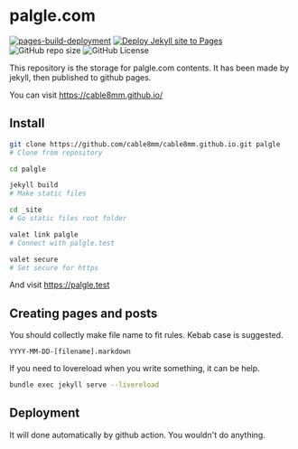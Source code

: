 # palgle.com

[![pages-build-deployment](https://github.com/cable8mm/cable8mm.github.io/actions/workflows/pages/pages-build-deployment/badge.svg)](https://github.com/cable8mm/cable8mm.github.io/actions/workflows/pages/pages-build-deployment)
[![Deploy Jekyll site to Pages](https://github.com/cable8mm/cable8mm.github.io/actions/workflows/jekyll.yml/badge.svg)](https://github.com/cable8mm/cable8mm.github.io/actions/workflows/jekyll.yml)
![GitHub repo size](https://img.shields.io/github/repo-size/cable8mm/cable8mm.github.io)
![GitHub License](https://img.shields.io/github/license/cable8mm/cable8mm.github.io)

This repository is the storage for palgle.com contents. It has been made by jekyll, then published to github pages.

You can visit https://cable8mm.github.io/

## Install

```sh
git clone https://github.com/cable8mm/cable8mm.github.io.git palgle
# Clone from repository

cd palgle

jekyll build
# Make static files

cd _site
# Go static files root folder

valet link palgle
# Connect with palgle.test

valet secure
# Set secure for https
```

And visit https://palgle.test

## Creating pages and posts

You should collectly make file name to fit rules. Kebab case is suggested.

    YYYY-MM-DD-[filename].markdown

If you need to lovereload when you write something, it can be help.

```sh
bundle exec jekyll serve --livereload
```

## Deployment

It will done automatically by github action. You wouldn't do anything.
